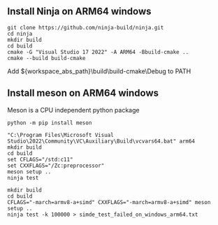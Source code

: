 ## Install Ninja on ARM64 windows
```shell
git clone https://github.com/ninja-build/ninja.git
cd ninja
mkdir build
cd build
cmake -G "Visual Studio 17 2022" -A ARM64 -Bbuild-cmake ..
cmake --build build-cmake
```
Add ${workspace_abs_path}\build\build-cmake\Debug to PATH

## Install meson on ARM64 windows
Meson is a CPU independent python package
```
python -m pip install meson
```

```batch
"C:\Program Files\Microsoft Visual Studio\2022\Community\VC\Auxiliary\Build\vcvars64.bat" arm64
mkdir build
cd build
set CFLAGS="/std:c11"
set CXXFLAGS="/Zc:preprocessor"
meson setup ..
ninja test
```

```shell
mkdir build
cd build
CFLAGS="-march=armv8-a+simd" CXXFLAGS="-march=armv8-a+simd" meson setup ..
ninja test -k 100000 > simde_test_failed_on_windows_arm64.txt
```